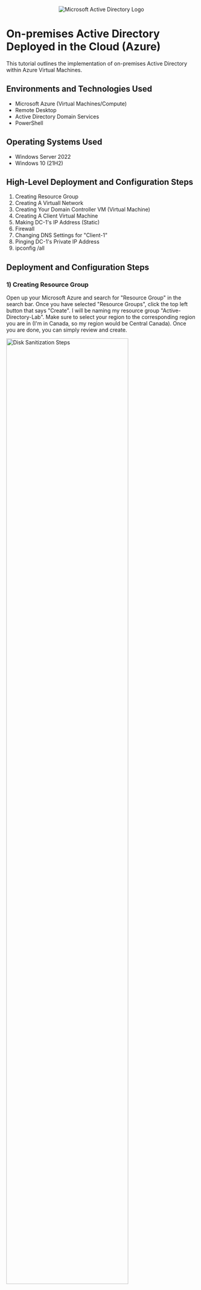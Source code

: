 <p align="center">
<img src="https://i.imgur.com/pU5A58S.png" alt="Microsoft Active Directory Logo"/>
</p>

<h1>On-premises Active Directory Deployed in the Cloud (Azure)</h1>
This tutorial outlines the implementation of on-premises Active Directory within Azure Virtual Machines.<br />


<h2>Environments and Technologies Used</h2>

- Microsoft Azure (Virtual Machines/Compute)
- Remote Desktop
- Active Directory Domain Services
- PowerShell

<h2>Operating Systems Used </h2>

- Windows Server 2022
- Windows 10 (21H2)

<h2>High-Level Deployment and Configuration Steps</h2>

1) Creating Resource Group
2) Creating A Virtuall Network
3) Creating Your Domain Controller VM (Virtual Machine)
4) Creating A Client Virtual Machine
5) Making DC-1's IP Address (Static)
6) Firewall
7) Changing DNS Settings for "Client-1"
8) Pinging DC-1's Private IP Address
9) ipconfig /all


<h2>Deployment and Configuration Steps</h2>

<h3>1) Creating Resource Group</h3>

<p>Open up your Microsoft Azure and search for "Resource Group" in the search bar. Once you have selected "Resource Groups", click the top left button that says "Create". I will be naming my resource group "Active-Directory-Lab". Make sure to select your region to the corresponding region you are in (I'm in Canada, so my region would be Central Canada). Once you are done, you can simply review and create.</p>

<img src="https://i.imgur.com/Adulmc4.png" height="80%" width="80%" alt="Disk Sanitization Steps"/>

<h3>2) Creating A Virtuall Network</h3>

<p> For this step, you will go up to the search bar again and search up "Virtual Networks". After you have selected Virtual Networks you can begin the process by clicking the "Create" icon on the top left under "Virtual Networks". You will then be prompted to the "Create Virtual Network" screen where you will follow the same procedure as the one listed in step 2. Make sure you have selected the resource group you just created and make sure your region is the same as your resource group. I will be naming my virtual network "Active-Directory-Vnet". Once you have completed those steps, press "Review and Create" and "Create" on the bottom left of the screen. </p>

<img src="https://i.imgur.com/UMjl4mE.png" height="80%" width="80%" alt="Disk Sanitization Steps"/>

<h3>3) Creating Your Domain Controller VM (Virtual Machine) </h3>

<p>To start, search up "Virtual Machines" in your search bar and select. Select the "Create" button on the top left of the screen and click on "Azure virtual machine".  </p>

<img src="https://i.imgur.com/L0CveLE.png" height="80%" width="80%" alt="Disk Sanitization Steps"/>

<p> After you have done this, you will have to make sure you have these settings selected:</p> 
<ul>
  <li>Resource Group - Active-Director-Lab (Or the resource group you created in step 1)</li>
  <li>The same region you have selected for all your applications (For Example: mine is Central Canada)</li>
  <li>Image - (Windows Server 2022 Datacenter: Azure Edition - x64 Gen2)</li>
  <li>Size - At least 2 vcpus, 8 GiB memory</li>
  <li>Selected Inbound Ports - RDP (3389)</li>
</ul>

<img src="https://i.imgur.com/wRpF2OO.png" height="80%" width="80%" alt="Disk Sanitization Steps"/>
<img src="https://i.imgur.com/GBW1G7T.png" height="80%" width="80%" alt="Disk Sanitization Steps"/>

<p>Your username and password can be whatever you want as long as you write it down and remember it because we will be logging into this user later in the lab. Once you have finished these steps, if it is on the bottom of your starting page, check the "Licensing" box and then move on through the pages untill you get to the "Networking" page where you make sure that your virtual network that you just created is selected. You can then "Review and Create" and "Create". </p>

<h3>4) Creating A Client Virtual Machine</h3>

<p>This next step will be very similar to step 3 because we will be creating another "Virtual Machine". The only difference with this virtual machine is we will be naming it "client-1". This will essentially be a test virtual machine for us. Make sure these settings are selected:</p>

<ul>
  <li>Resource Group - Active-Director-Lab (Or the resource group you created in step 1)</li>
  <li>The same region you have selected for all your applications (For Example: mine is Central Canada)</li>
  <li>Image - (Windows 10 Pro, version 22H2 - x64 Gen2)</li>
  <li>Size - At least 2 vcpus, 8 GiB memory</li>
  <li>Selected Inbound Ports - RDP (3389)</li>
</ul>

<p> Make sure the license box is checked on the first page as well. </p>

<img src="https://i.imgur.com/srCWe7O.png" height="80%" width="80%" alt="Disk Sanitization Steps"/>
<img src="https://i.imgur.com/Susbj6e.png" height="80%" width="80%" alt="Disk Sanitization Steps"/>

<p>When you are done with those settings, go into the "Networking" tab and make sure:</p>
<ul>
  <li>Virtual Network: Active-Directory-Vnet</li>
  <li>Subnet: Default</li>
  <li>Public IP: Client-1 IP</li>
</ul>
<p>After you are done with these settings you can "Review and Create" -> "Create".</p>

<h3>5) Making DC-1's IP Address (Static)</h3>

<p>The reason we are making DC-1's IP "Static" is so that when we turn off our computer, our IP Address will stay the same. If we were to leave our IP Address for DC-1 on "Dynamic", their is a possibility that our IP address would change when we turn off our computer. To change our virtual machines ip address from "Static" to "Dynamic", first we would have to go into our DC-1 virtual machine by searching "Virtual Machine" and clicking on "DC-1" -> "Networking" -> "Network Settings" -> "Network Interface / ip configuration" (It'll have a green computer chip icon to the left of it) -> "ipconfig-1", make sure to select "Static" under "Private IP Adress Settings" then "Save".</p>

<img src="https://i.imgur.com/aQO5bjh.png" height="80%" width="80%" alt="Disk Sanitization Steps"/>
<img src="https://i.imgur.com/mqji9V2.png" height="80%" width="80%" alt="Disk Sanitization Steps"/>

<h3>6) Firewall</h3>

<p>In most cases, it isn't safe to disable your firewall on your computer, but because this is simply a test "Virtual Machine" it is not going to create any harm. First we will have to log into our "DC-1" virtual machine. Open up your "Remote Destkop" software and make sure to copy the public ip address from this virtual machine. You can do this by searching up "Virtual Machine", clicking the "DC-1" VM you just created and looking for the public address displayed on the right side of the Virtual Machine tab.</p>

<img src="https://i.imgur.com/eSDoOof.png" height="80%" width="80%" alt="Disk Sanitization Steps"/>
<img src="https://i.imgur.com/4HcrXIA.png" height="80%" width="80%" alt="Disk Sanitization Steps"/>

<p>Once you are here, make sure to login using the username and password you created when we first made "DC-1". Once you have logged into your "DC-1" Virtual Desktop, right-click your windows icon on the bottom left, select "Run" and type in "wf.msc". You will see your windows firewall tab will open up once you have done this.</p>

<img src="https://i.imgur.com/Zj1Amaz.png" height="80%" width="80%" alt="Disk Sanitization Steps"/>

<p>In this window make sure to turn off your "Domain", "Private" and "Public" firewalls and then press "Apply" and "Ok".</p>

<img src="https://i.imgur.com/ZQ4ViI2.png" height="80%" width="80%" alt="Disk Sanitization Steps"/>

<h3>7) Changing DNS Settings for "Client-1"</h3>

<p>This next step will be copying "DC-1" private IP address and pasting it to "Client-1" in order for us to have these VM's properly connected. We will start by going back to your personal desktop and in the Azure browser, search for "Virtual Machine". Once you have searched this up, you can select "DC-1" and copy the "Private IP Address" on the bottom right side of the system settings.</p>

<img src="https://i.imgur.com/KZU2k7s.png" height="80%" width="80%" alt="Disk Sanitization Steps"/>

<p>Once you have copied DC-s's Private IP Address, search for "Virtual Machines" -> Select "Client-1" -> go to "Network Settings" -> "Network Interface / IP configuration" -> "DNS Servers" -> "Custom" and Paste DC-1's private ip address. </p>

<img src="https://i.imgur.com/V5V5910.png" height="80%" width="80%" alt="Disk Sanitization Steps"/>

<img src="https://i.imgur.com/Xywibzq.png" height="80%" width="80%" alt="Disk Sanitization Steps"/>

<h3>8) Pinging DC-1's Private IP Address</h3>

<p> In this next step we will be logging into our Client-1 virtual machine using our remote desktop connector to try and ping our dc-1 virtual machine. In order to do this, we will first need to be logged into "Client-1" on a remote desktop connector. Make sure to copy the "Public IP Address" for Client-1 (if you forget how to find your Public IP Address, you can go back to step 6 and re-read that section). Once you have copied your Public IP, you can then login using your username and password you created at the start of the lab for "Client-1". Once you have logged into "Client-1", on the windows search bar in the bottom left of the screen, type in "Power Shell" and click that. </p>

<img src="https://i.imgur.com/Ez5siOU.png" height="80%" width="80%" alt="Disk Sanitization Steps"/>

<p>Once your Power Shell is open, make sure to type in "ping" and whatever  DC-1's Private IP Address was (For Example: ping 10.0.0.4) into Power Shell. You will know you have done this right when you get four successful pings underneath your ping request. Your power shell should look like this if you have done everything right. </p>

<img src="https://i.imgur.com/Woc6zCX.png" height="80%" width="80%" alt="Disk Sanitization Steps"/>

<h3>9) ipconfig /all </h3>

<p>After you have successfully pinged, In the same powershell window type in "ipconfig /all". If your DNS server for "Client-1" is the same as "DC-1" (the private ip address you pasted earlier), then you have successfully applied Active Directory to your Virtual Machine! </p>

<h3>Congratulations!</h3>



